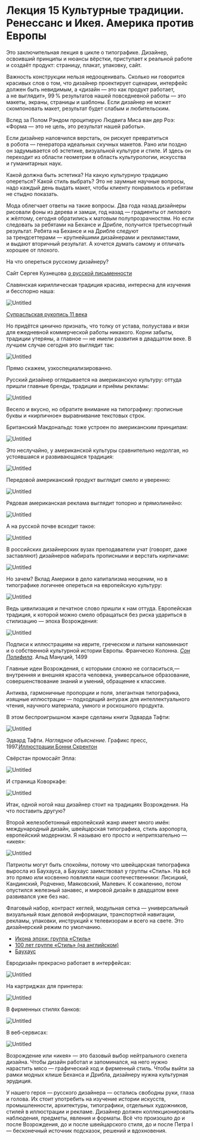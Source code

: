 # Лекция 15 Культурные традиции. Ренессанс и Икея. Америка против Европы

Это заключительная лекция в цикле о типографике. Дизайнер, освоивший принципы и нюансы вёрстки, приступает к реальной работе и создаёт продукт: страницу, плакат, упаковку, сайт.

Важность конструкции нельзя недооценивать. Сколько ни говорится красивых слов о том, что дизайнер проектирует сценарии, интерфейс должен быть невидимым, а «дизайн — это как продукт работает, а не выглядит», 99 % результатов нашей повседневной работы — это макеты, экраны, страницы и шаблоны. Если дизайнер не может скомпоновать макет, результат будет слабым и любительским.

Вслед за Полом Рэндом процитирую Людвига Миса ван дер Роэ: «Форма — это не цель, это результат нашей работы».

Если дизайнер наловчился верстать, он рискует превратиться в робота — генератора идеальных скучных макетов. Рано или поздно он задумывается об эстетике, визуальной культуре и стиле. И здесь он переходит из области геометрии в область культурологии, искусства и гуманитарных наук.

Какой должна быть эстетика? На какую культурную традицию опереться? Какой стиль выбрать? Это не заумные научные вопросы, надо каждый день выдать макет, чтобы клиенту понравилось и ребятам не стыдно показать.

Мода облегчает ответы на такие вопросы. Два года назад дизайнеры рисовали фоны из дерева и замши, год назад — градиенты от лилового к жёлтому, сегодня обратились к матовым полупрозрачностям. Но если следовать за ребятами на Бехансе и Дрибле, получится третьесортный результат. Ребята на Бехансе и на Дрибле следуют за трендсеттерами — крупнейшими дизайнерами и рекламистами, и выдают вторичный результат. А хочется думать самому и отличать хорошее от плохого.

На что опереться русскому дизайнеру?

Сайт Сергея Кузнецова [о русской письменности](https://web.archive.org/web/20150910150054/http://www.ruspismo.net/)

Славянская кириллическая традиция красива, интересна для изучения и бесспорно наша:

![Untitled](Home/База%20знаний/Школа%20редакторов/Типографика%20и%20вёрстка/Лекция%2015%20Культурные%20традиции%20Ренессанс%20и%20Икея%20Аме/Untitled.png)

[Супрасльская рукопись 11 века](http://suprasliensis.obdurodon.org/pages/supr001r.html)

Но придётся цинично признать, что толку от устава, полуустава и вязи для ежедневной коммерческой работы никакого. Корни забыты, традиции утеряны, а главное — не имели развития в двадцатом веке. В лучшем случае сегодня это выглядит так:

![Untitled](Home/База%20знаний/Школа%20редакторов/Типографика%20и%20вёрстка/Лекция%2015%20Культурные%20традиции%20Ренессанс%20и%20Икея%20Аме/Untitled%201.png)

Прямо скажем, узкоспециализированно.

Русский дизайнер оглядывается на американскую культуру: оттуда пришли главные бренды, традиции и приёмы рекламы:

![Untitled](Home/База%20знаний/Школа%20редакторов/Типографика%20и%20вёрстка/Лекция%2015%20Культурные%20традиции%20Ренессанс%20и%20Икея%20Аме/Untitled%202.png)

Весело и вкусно, но обратите внимание на типографику: прописные буквы и «кирпичное» выравнивание текстовых строк.

Британский Макдональдс тоже устроен по американским принципам:

![Untitled](Home/База%20знаний/Школа%20редакторов/Типографика%20и%20вёрстка/Лекция%2015%20Культурные%20традиции%20Ренессанс%20и%20Икея%20Аме/Untitled%203.png)

Это неслучайно, у американской культуры сравнительно недолгая, но устоявшаяся и развивающаяся традиция:

![Untitled](Home/База%20знаний/Школа%20редакторов/Типографика%20и%20вёрстка/Лекция%2015%20Культурные%20традиции%20Ренессанс%20и%20Икея%20Аме/Untitled%204.png)

Передовой американский продукт выглядит смело и уверенно:

![Untitled](Home/База%20знаний/Школа%20редакторов/Типографика%20и%20вёрстка/Лекция%2015%20Культурные%20традиции%20Ренессанс%20и%20Икея%20Аме/Untitled%205.png)

Рядовая американская реклама выглядит топорно и прямолинейно:

![Untitled](Home/База%20знаний/Школа%20редакторов/Типографика%20и%20вёрстка/Лекция%2015%20Культурные%20традиции%20Ренессанс%20и%20Икея%20Аме/Untitled%206.png)

А на русской почве всходит такое:

![Untitled](Home/База%20знаний/Школа%20редакторов/Типографика%20и%20вёрстка/Лекция%2015%20Культурные%20традиции%20Ренессанс%20и%20Икея%20Аме/Untitled%207.png)

В российских дизайнерских вузах преподаватели учат (говорят, даже заставляют) дизайнеров набирать прописными и верстать кирпичами:

![Untitled](Home/База%20знаний/Школа%20редакторов/Типографика%20и%20вёрстка/Лекция%2015%20Культурные%20традиции%20Ренессанс%20и%20Икея%20Аме/Untitled%208.png)

Но зачем? Вклад Америки в дело капитализма неоценим, но в типографике логичнее опереться на европейскую культуру:

![Untitled](Home/База%20знаний/Школа%20редакторов/Типографика%20и%20вёрстка/Лекция%2015%20Культурные%20традиции%20Ренессанс%20и%20Икея%20Аме/Untitled%209.png)

Ведь цивилизация и печатное слово пришли к нам оттуда. Европейская традиция, к которой можно смело обращаться без риска удариться в стилизацию — эпоха Возрождения:

![Untitled](Home/База%20знаний/Школа%20редакторов/Типографика%20и%20вёрстка/Лекция%2015%20Культурные%20традиции%20Ренессанс%20и%20Икея%20Аме/Untitled%2010.png)

Подписи к иллюстрациям на иврите, греческом и латыни напоминают и о собственной культурной истории Европы. Франческо Колонна. *[Сон Полифила](http://www.rarebookroom.org/Control/colhyp/index.html?page=22)*. Альд Мануций, 1499

Главные идеи Возрождения, с которыми сложно не согласиться,— внутренняя и внешняя красота человека, универсальное образование, совершенствование знаний и умений, обращение к классике.

Антиква, гармоничные пропорции и поля, элегантная типографика, изящные иллюстрации — подходящий антураж для интеллектуального чтения, научного материала, умного и роскошного продукта.

В этом беспроигрышном жанре сделаны книги Эдварда Тафти:

![Untitled](Home/База%20знаний/Школа%20редакторов/Типографика%20и%20вёрстка/Лекция%2015%20Культурные%20традиции%20Ренессанс%20и%20Икея%20Аме/Untitled%2011.png)

Эдвард Тафти. *Наглядное объяснение.* Графикс пресс, 1997.[Иллюстрации Бонни Скрентон](http://www.bonniescranton.com/tufterletterform.html)

Свёрстан промосайт Эпла:

![Untitled](Home/База%20знаний/Школа%20редакторов/Типографика%20и%20вёрстка/Лекция%2015%20Культурные%20традиции%20Ренессанс%20и%20Икея%20Аме/Untitled%2012.png)

И страница Коворкафе:

![Untitled](Home/База%20знаний/Школа%20редакторов/Типографика%20и%20вёрстка/Лекция%2015%20Культурные%20традиции%20Ренессанс%20и%20Икея%20Аме/Untitled%2013.png)

Итак, одной ногой наш дизайнер стоит на традициях Возрождения. На что поставить другую?

Второй железобетонный европейский жанр имеет много имён: международный дизайн, швейцарская типографика, стиль аэропорта, европейский модернизм. Я называю его просто и непритязательно — «икея»:

![Untitled](Home/База%20знаний/Школа%20редакторов/Типографика%20и%20вёрстка/Лекция%2015%20Культурные%20традиции%20Ренессанс%20и%20Икея%20Аме/Untitled%2014.png)

Патриоты могут быть спокойны, потому что швейцарская типографика выросла из Баухауса, а Баухаус заимствовал у группы «Стиль». На всё это прямо или косвенно повлияли наши соотечественники: Лисицкий, Кандинский, Родченко, Маяковский, Малевич. К сожалению, потом опустился железный занавес, и мировой дизайн в двадцатом веке развивался уже без нас.

Флаговый набор, контраст кеглей, модульная сетка — универсальный визуальный язык деловой информации, транспортной навигации, рекламы, упаковки, инструкций к телевизорам и всего на свете. Это дизайнерский режим по умолчанию.

- [Икона эпохи: группа «Стиль»](http://www.lookatme.ru/mag/people/icon/194465-de-stijl/)
- [100 лет группе «Стиль» (на английском)](https://medium.com/inside-vbat/1917-2017-100-years-of-de-stijl-581dcc95681)
- [Баухаус](https://theblueprint.ru/culture/bauhaus)

Евродизайн прекрасно работает в интерфейсах:

![Untitled](Home/База%20знаний/Школа%20редакторов/Типографика%20и%20вёрстка/Лекция%2015%20Культурные%20традиции%20Ренессанс%20и%20Икея%20Аме/Untitled%2015.png)

На картриджах для принтера:

![Untitled](Home/База%20знаний/Школа%20редакторов/Типографика%20и%20вёрстка/Лекция%2015%20Культурные%20традиции%20Ренессанс%20и%20Икея%20Аме/Untitled%2016.png)

В фирменных стилях банков:

![Untitled](Home/База%20знаний/Школа%20редакторов/Типографика%20и%20вёрстка/Лекция%2015%20Культурные%20традиции%20Ренессанс%20и%20Икея%20Аме/Untitled%2017.png)

В веб‑сервисах:

![Untitled](Home/База%20знаний/Школа%20редакторов/Типографика%20и%20вёрстка/Лекция%2015%20Культурные%20традиции%20Ренессанс%20и%20Икея%20Аме/Untitled%2018.png)

Возрождение или «икея» — это базовый выбор нейтрального скелета дизайна. Чтобы дизайн работал и запоминался, на него нужно нарастить мясо — графический ход и фирменный стиль. Чтобы выйти за рамки модных клише Беханса и Дрибла, дизайнеру нужна культурная эрудиция.

У нашего героя — русского дизайнера — остались свободны руки, глаза и голова. Их стоит употребить на изучение истории искусств, промышленности, архитектуры, типографики, отдельных художников, стилей в иллюстрации и рекламе. Дизайнер должен коллекционировать наблюдения, предметы, явления и форматы. Всё что произошло до и после Возрождения, до и после швейцарского стиля, до и после Петра I — бесконечный источник подсказок, решений и вдохновения.